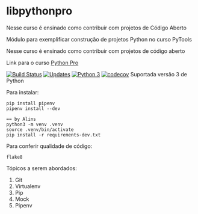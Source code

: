 # libpythonpro

   Nesse curso é ensinado como contribuir com projetos de Código Aberto

Módulo para exemplificar construção de projetos Python no curso PyTools

Nesse curso é ensinado como contribuir com projetos de código aberto

Link para o curso [Python Pro](https://www.python.pro.br/)

[![Build Status](https://travis-ci.org/antoniolins/libpythonproal.svg?branch=master)](https://travis-ci.org/antoniolins/libpythonproal)
[![Updates](https://pyup.io/repos/github/antoniolins/libpythonproal/shield.svg)](https://pyup.io/repos/github/antoniolins/libpythonproal/)
[![Python 3](https://pyup.io/repos/github/antoniolins/libpythonproal/python-3-shield.svg)](https://pyup.io/repos/github/antoniolins/libpythonproal/)
[![codecov](https://codecov.io/gh/antoniolins/libpythonproal/branch/master/graph/badge.svg)](https://codecov.io/gh/antoniolins/libpythonproal)
Suportada versão 3 de Python

Para instalar:

```console
pip install pipenv
pipenv install --dev

== by Alins
python3 -m venv .venv
source .venv/bin/activate
pip install -r requirements-dev.txt
```

Para conferir qualidade de código:

```console
flake8
```

Tópicos a serem abordados:
 1. Git
 2. Virtualenv
 3. Pip
 4. Mock
 5. Pipenv
